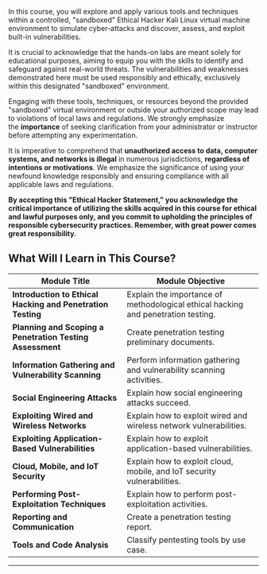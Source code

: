 In this course, you will explore and apply various tools and techniques within a controlled, "sandboxed" Ethical Hacker Kali Linux virtual machine environment to simulate cyber-attacks and discover, assess, and exploit built-in vulnerabilities. 

It is crucial to acknowledge that the hands-on labs are meant solely for educational purposes, aiming to equip you with the skills to identify and safeguard against real-world threats. The vulnerabilities and weaknesses demonstrated here must be used responsibly and ethically, exclusively within this designated "sandboxed" environment.

Engaging with these tools, techniques, or resources beyond the provided "sandboxed" virtual environment or outside your authorized scope may lead to violations of local laws and regulations. We strongly emphasize the **importance** of seeking clarification from your administrator or instructor before attempting any experimentation.

It is imperative to comprehend that **unauthorized access to data, computer systems, and networks is illegal** in numerous jurisdictions, **regardless of intentions or motivations**. We emphasize the significance of using your newfound knowledge responsibly and ensuring compliance with all applicable laws and regulations.

**By accepting this "Ethical Hacker Statement," you acknowledge the critical importance of utilizing the skills acquired in this course for ethical and lawful purposes only, and you commit to upholding the principles of responsible cybersecurity practices. Remember, with great power comes great responsibility.**



## What Will I Learn in This Course?

| **Module Title**                                            | **Module Objective**                                                              |
| ----------------------------------------------------------- | --------------------------------------------------------------------------------- |
| **Introduction to Ethical Hacking and Penetration Testing** | Explain the importance of methodological ethical hacking and penetration testing. |
| **Planning and Scoping a Penetration Testing Assessment**   | Create penetration testing preliminary documents.                                 |
| **Information Gathering and Vulnerability Scanning**        | Perform information gathering and vulnerability scanning activities.              |
| **Social Engineering Attacks**                              | Explain how social engineering attacks succeed.                                   |
| **Exploiting Wired and Wireless Networks**                  | Explain how to exploit wired and wireless network vulnerabilities.                |
| **Exploiting Application-Based Vulnerabilities**            | Explain how to exploit application-based vulnerabilities.                         |
| **Cloud, Mobile, and IoT Security**                         | Explain how to exploit cloud, mobile, and IoT security vulnerabilities.           |
| **Performing Post-Exploitation Techniques**                 | Explain how to perform post-exploitation activities.                              |
| **Reporting and Communication**                             | Create a penetration testing report.                                              |
| **Tools and Code Analysis**                                 | Classify pentesting tools by use case.                                            |

---
